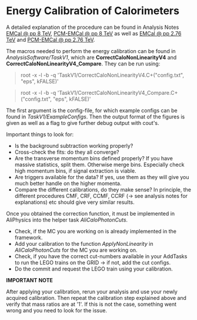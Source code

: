 # Energy Calibration of Calorimeters

A detailed explanation of the procedure can be found in Analysis Notes [EMCal @ pp 8 TeV](https://aliceinfo.cern.ch/Notes/node/489), [PCM-EMCal @ pp 8 TeV](https://aliceinfo.cern.ch/Notes/node/411) as well as [EMCal @ pp 2.76 TeV](https://aliceinfo.cern.ch/Notes/node/468) and [PCM-EMCal @ pp 2.76 TeV](https://aliceinfo.cern.ch/Notes/node/387).

The macros needed to perform the energy calibration can be found in _AnalysisSoftware/TaskV1_, which are **CorrectCaloNonLinearityV4** and **CorrectCaloNonLinearityV4_Compare**. They can be run using:

> root -x -l -b -q 'TaskV1/CorrectCaloNonLinearityV4.C+("config.txt", "eps", kFALSE)'

> root -x -l -b -q 'TaskV1/CorrectCaloNonLinearityV4_Compare.C+("config.txt", "eps", kFALSE)'

The first argument is the config-file, for which example configs can be found in _TaskV1/ExampleConfigs_. Then the output format of the figures is given as well as a flag to give further debug output with cout's.

Important things to look for:

* Is the background subtraction working properly?
* Cross-check the fits: do they all converge?
* Are the transverse momentum bins defined properly? If you have massive statistics, split them. Otherwise merge bins. Especially check high momentum bins, if signal extraction is viable.
* Are triggers available for the data? If yes, use them as they will give you much better handle on the higher momenta.
* Compare the different calibrations, do they make sense? In principle, the different procedures CMF, CRF, CCMF, CCRF (-> see analysis notes for explanations) etc should give very similar results.

Once you obtained the correction function, it must be implemented in AliPhysics into the helper task _AliCaloPhotonCuts_.

* Check, if the MC you are working on is already implemented in the framework.
* Add your calibration to the function _ApplyNonLinearity_ in _AliCaloPhotonCuts_ for the MC you are working on.
* Check, if you have the correct cut-numbers available in your AddTasks to run the LEGO trains on the GRID -> if not, add the cut configs.
* Do the commit and request the LEGO train using your calibration.

**IMPORTANT NOTE**

After applying your calibration, rerun your analysis and use your newly acquired calibration. 
Then repeat the calibration step explained above and verify that mass ratios are at '1'. 
If this is not the case, something went wrong and you need to look for the issue.







